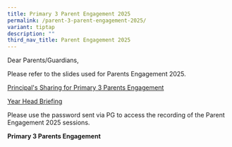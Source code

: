 ```yaml
---
title: Primary 3 Parent Engagement 2025
permalink: /parent-3-parent-engagement-2025/
variant: tiptap
description: ""
third_nav_title: Parent Engagement 2025
---
```

<p>Dear Parents/Guardians,</p>
<p>Please refer to the slides used for Parents Engagement 2025.</p>
<p><a href="/files/Principal_s_Briefing__P3_Parents__Engagement_2025.pdf" rel="noopener nofollow" target="_blank">Principal's Sharing for Primary 3 Parents Engagement</a>
</p>
<p><a href="/files/Year_Head__P3_Parents_Engagement_Briefing_2025.pdf" rel="noopener nofollow" target="_blank">Year Head Briefing</a>
</p>
<p>Please use the password sent via PG to access the recording of the Parent
Engagement 2025 sessions.</p>
<p><strong>Primary 3 Parents Engagement</strong>
</p>
<p></p>